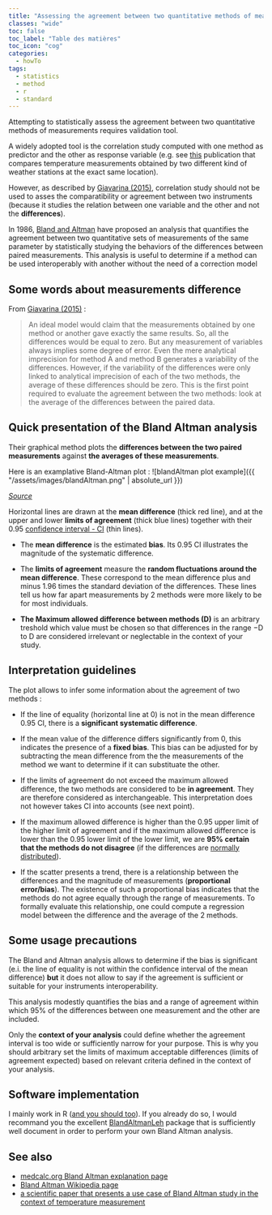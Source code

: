 ```yaml
---
title: "Assessing the agreement between two quantitative methods of measurements : understanding the Bland Altman analysis"
classes: "wide"
toc: false
toc_label: "Table des matières"
toc_icon: "cog"
categories:
  - howTo
tags:
  - statistics
  - method
  - r
  - standard
---
```


Attempting to statistically assess the agreement between two quantitative methods of measurements requires validation tool. 

A widely adopted tool is the correlation study computed with one method as predictor and the other as response variable (e.g. see [this](http://onlinelibrary.wiley.com/doi/10.1002/wea.2158/pdf) publication that compares temperature measurements obtained by two different kind of weather stations at the exact same location).  

However, as described by [Giavarina (2015)](https://www.ncbi.nlm.nih.gov/pmc/articles/PMC4470095/), correlation study should not be used to asses the comparatibility or agreement between two instruments (because it studies the relation between one variable and the other and not the __differences__).

In 1986, [Bland and Altman](https://www-users.york.ac.uk/~mb55/meas/ba.pdf) have proposed an analysis that quantifies the agreement between two quantitative sets of measurements of the same parameter by statistically studying the behaviors of the differences between paired measurements. This analysis is useful to determine if a method can be used interoperably with another without the need of a correction model

## Some words about measurements difference

From [Giavarina (2015)](https://www.ncbi.nlm.nih.gov/pmc/articles/PMC4470095/) :

> An ideal model would claim that the measurements obtained by one method or another gave exactly the same results. So, all the differences would be equal to zero. But any measurement of variables always implies some degree of error. Even the mere analytical imprecision for method A and method B generates a variability of the differences. However, if the variability of the differences were only linked to analytical imprecision of each of the two methods, the average of these differences should be zero. This is the first point required to evaluate the agreement between the two methods: look at the average of the differences between the paired data.


## Quick presentation of the Bland Altman analysis

Their graphical method plots the __differences between the two paired measurements__ against __the averages of these measurements__.

Here is an examplative Bland-Altman plot : 
![blandAltman plot example]({{ "/assets/images/blandAltman.png" | absolute_url }})

*[Source](https://cran.r-project.org/web/packages/BlandAltmanLeh/vignettes/Intro.html)*

Horizontal lines are drawn at the __mean difference__ (thick red line), and at the upper and lower __limits of agreement__ (thick blue lines) together with their 0.95 [confidence interval - CI](https://www.mathsisfun.com/data/confidence-interval.html) (thin lines). 

* The __mean difference__ is the estimated __bias__. Its 0.95 CI illustrates the magnitude of the systematic difference. 

* The __limits of agreement__ measure the __random fluctuations around the mean difference__. These correspond to the mean difference plus and minus 1.96 times the standard deviation of the differences. These lines tell us how far apart measurements by 2 methods were more likely to be for most individuals.

* __The Maximum allowed difference between methods (D)__ is an arbitrary treshold which value must be chosen so that differences in the range −D to D are considered irrelevant or neglectable in the context of your study.

## Interpretation guidelines

The plot allows to infer some information about the agreement of two methods : 

* If the line of equality (horizontal line at 0) is not in the mean difference 0.95 CI, there is a __significant systematic difference__.

* If the mean value of the difference differs significantly from 0, this indicates the presence of a __fixed bias__.  This bias can be adjusted for by subtracting the mean difference from the the measurements of the method we want to determine if it can substituate the other. 

* If the limits of agreement do not exceed the maximum allowed difference, the two methods are considered to be __in agreement__. They are therefore considered as interchangeable. This interpretation does not however takes CI into accounts (see next point).

* If the maximum allowed difference is higher than the 0.95 upper limit of the higher limit of agreement and if the maximum allowed difference is lower than the 0.95 lower limit of the lower limit, we are __95% certain that the methods do not disagree__ (if the differences are [normally distributed](https://rexplorations.wordpress.com/2015/08/11/normality-tests-in-r/)).

* If the scatter presents a trend, there is a relationship between the differences and the magnitude of measurements (__proportional error/bias__). The existence of such a proportional bias indicates that the methods do not agree equally through the range of measurements. To formally evaluate this relationship, one could compute a regression model between the difference and the average of the 2 methods. 

## Some usage precautions

The Bland and Altman analysis allows to determine if the bias is significant (e.i. the line of equality is not within the confidence interval of the mean difference) __but__ it does not allow to say if the agreement is sufficient or suitable for your instruments interoperability.  

This analysis modestly quantifies the bias and a range of agreement within which 95% of the differences between one measurement and the other are included.

Only the __context of your analysis__ could define whether the agreement interval is too wide or sufficiently narrow for your purpose. This is why you should arbitrary set the limits of maximum acceptable differences (limits of agreement expected) based on relevant criteria defined in the context of your analysis.


## Software implementation

I mainly work in R ([and you should too](https://www.r-bloggers.com/why-use-r-five-reasons/)). 
If you already do so, I would recommand you the excellent [BlandAltmanLeh](https://cran.r-project.org/web/packages/BlandAltmanLeh/vignettes/Intro.html) package that is sufficiently well document in order to perform your own Bland Altman analysis.


## See also

* [medcalc.org Bland Altman explanation page](https://www.medcalc.org/manual/blandaltman.php)
* [Bland Altman Wikipedia page](https://en.wikipedia.org/wiki/Bland%E2%80%93Altman_plot#/media/File:Bland-Alman_Plot_with_CI%27s_on_LOA.png)
* [a scientific paper that presents a use case of Bland Altman study in the context of temperature measurement](https://repository.uwl.ac.uk/id/eprint/2044/1/Amoako-Attah-Jahromi-2015-Method-comparison-analysis-of-dwellings-temperatures-in-the-UK.pdf)

